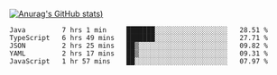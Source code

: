 [![Anurag's GitHub stats](https://github-readme-stats.vercel.app/api?username=Old-Camel&show_icons=true&theme=dark))](https://github.com/anuraghazra/github-readme-stats)
<!--START_SECTION:waka-->
```text
Java         7 hrs 1 min     ███████░░░░░░░░░░░░░░░░░░   28.51 % 
TypeScript   6 hrs 49 mins   ███████░░░░░░░░░░░░░░░░░░   27.71 % 
JSON         2 hrs 25 mins   ██▒░░░░░░░░░░░░░░░░░░░░░░   09.82 % 
YAML         2 hrs 17 mins   ██▒░░░░░░░░░░░░░░░░░░░░░░   09.31 % 
JavaScript   1 hr 57 mins    ██░░░░░░░░░░░░░░░░░░░░░░░   07.97 % 
```
<!--END_SECTION:waka-->

